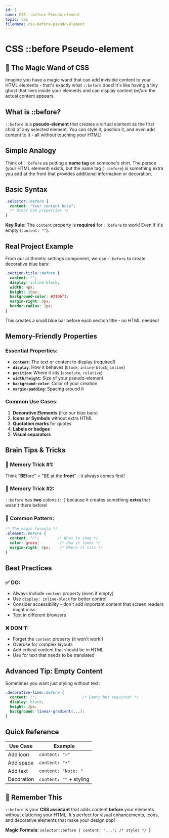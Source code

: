 ```yaml
---
id: 1
name: CSS ::before Pseudo-element
topic: css
fileName: css-before-pseudo-element
---
```


# CSS ::before Pseudo-element

## 🧠 The Magic Wand of CSS

Imagine you have a magic wand that can add invisible content to your HTML elements - that's exactly what `::before` does! It's like having a tiny ghost that lives inside your elements and can display content *before* the actual content appears.

## What is ::before?

`::before` is a **pseudo-element** that creates a virtual element as the first child of any selected element. You can style it, position it, and even add content to it - all without touching your HTML!

## Simple Analogy

Think of `::before` as putting a **name tag** on someone's shirt. The person (your HTML element) exists, but the name tag (`::before`) is something extra you add at the front that provides additional information or decoration.

## Basic Syntax

```css
.selector::before {
  content: "Your content here";
  /* Other CSS properties */
}
```

**Key Rule:** The `content` property is **required** for `::before` to work! Even if it's empty (`content: ""`).

## Real Project Example

From our arithmetic settings component, we use `::before` to create decorative blue bars:

```css
.section-title::before {
  content: '';
  display: inline-block;
  width: 4px;
  height: 20px;
  background-color: #2196f3;
  margin-right: 8px;
  border-radius: 2px;
}
```

This creates a small blue bar before each section title - no HTML needed!

## Memory-Friendly Properties

### Essential Properties:
- **`content`**: The text or content to display (required!)
- **`display`**: How it behaves (`block`, `inline-block`, `inline`)
- **`position`**: Where it sits (`absolute`, `relative`)
- **`width/height`**: Size of your pseudo-element
- **`background-color`**: Color of your creation
- **`margin/padding`**: Spacing around it

### Common Use Cases:

1. **Decorative Elements** (like our blue bars)
2. **Icons or Symbols** without extra HTML
3. **Quotation marks** for quotes
4. **Labels or badges**
5. **Visual separators**

## Brain Tips & Tricks

### 🧠 Memory Trick #1:
Think "**BE**fore" = "BE at the **front**" - it always comes first!

### 🧠 Memory Trick #2:
`::before` has **two** colons (`::`) because it creates something **extra** that wasn't there before!

### 🧠 Common Pattern:
```css
/* The magic formula */
.element::before {
  content: "✓";        /* What to show */
  color: green;         /* How it looks */
  margin-right: 8px;    /* Where it sits */
}
```

## Best Practices

### ✅ DO:
- Always include `content` property (even if empty)
- Use `display: inline-block` for better control
- Consider accessibility - don't add important content that screen readers might miss
- Test in different browsers

### ❌ DON'T:
- Forget the `content` property (it won't work!)
- Overuse for complex layouts
- Add critical content that should be in HTML
- Use for text that needs to be translated

## Advanced Tip: Empty Content

Sometimes you want just styling without text:

```css
.decorative-line::before {
  content: "";                    /* Empty but required! */
  display: block;
  height: 2px;
  background: linear-gradient(...);
}
```

## Quick Reference

| Use Case | Example |
|----------|---------|
| Add icon | `content: "→"` |
| Add space | `content: "•"` |
| Add text | `content: "Note: "` |
| Decoration | `content: ""` + styling |

## 🎯 Remember This

`::before` is your **CSS assistant** that adds content **before** your elements without cluttering your HTML. It's perfect for visual enhancements, icons, and decorative elements that make your design pop!

**Magic Formula:** `selector::before { content: "..."; /* styles */ }`
